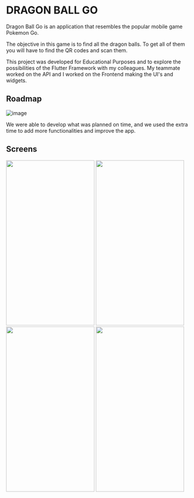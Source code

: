 # DRAGON BALL GO

Dragon Ball Go is an application that resembles the popular mobile game Pokemon Go.

The objective in this game is to find all the dragon balls. To get all of them you will have to find the QR codes and scan them.

This project was developed for Educational Purposes and to explore the possibilities of the Flutter Framework with my colleagues. My teammate worked on the API and I worked on the Frontend making the UI's and widgets.

## Roadmap

![image](https://user-images.githubusercontent.com/72877797/134384541-c4121bf8-a0ff-4dbe-b410-5780c914c4f7.png)

We were able to develop what was planned on time, and we used the extra time to add more functionalities and improve the app.

## Screens

<img src="https://user-images.githubusercontent.com/72877797/134386666-40470a5a-c521-4baa-863b-9ba2fa76335d.png" width="240" height="450"> <img src="https://user-images.githubusercontent.com/72877797/134386698-669bf632-6eca-4970-995c-90df4cd629d9.png" width="240" height="450"> <img src="https://user-images.githubusercontent.com/72877797/134386724-8c45cc6e-863a-42b2-9fca-0db072efc693.png" width="240" height="450"> <img src="https://user-images.githubusercontent.com/72877797/134386744-d99392d4-89fa-47ff-8f1f-cbea4d2d3c83.png" width="240" height="450">






